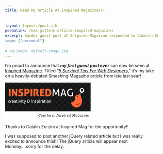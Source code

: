 ```yaml
---
title: Read My Article At Inspired Magazine!!!


layout: layouts/post.njk
permalink: /kai-gittens-article-inspired-magazine/
excerpt: Kaidez guest post at Inspired Magazine responded to Cameron Chapman's web designer article at Smashing Magazine
tags: ["personal"]

# og-image: default-image.jpg
---
```

I’m proud to announce that ***my first guest post ever*** can now be seen at [Inspired Magazine][1]. Titled “*[5 Survival Tips For Web Designers][2]*,” it’s my take on a heavily-debated Smashing Magazine article from late last year!

 [1]: http://www.inspiredm.com/
 [2]: http://www.inspiredm.com/2011/01/14/5-survival-tips-for-web-designers/

<img src="/assets/img/inspiredLogo.jpg" class="post-pic" />

Thanks to Catalin Zorzini at Inspired Mag for the opportunity!!

I was supposed to post another jQuery related article but I was really excited to announce this!!! The jQuery article will appear next Monday….sorry for the delay.